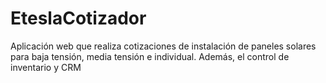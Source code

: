 # EteslaCotizador
Aplicación web que realiza cotizaciones de instalación de paneles solares para baja tensión, media tensión e individual. Además, el control de inventario y CRM
